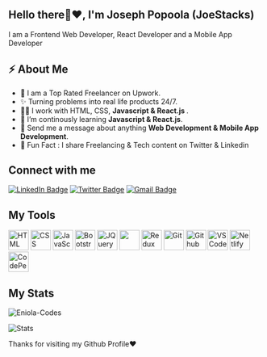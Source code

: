 <h2>Hello there👋❤️, I'm Joseph Popoola <span>(JoeStacks)</span></h2>
<p>I am a Frontend Web Developer, React Developer and a Mobile App Developer</p>

<h2>⚡️ About Me</h2>

<ul>
  <li>🦾 I am a Top Rated Freelancer on Upwork. </li>
  <li>✨ Turning problems into real life products 24/7. </li>
  <li>👨‍💻 I work with HTML, CSS, <strong>Javascript & React.js </strong>.</li>
  <li>🔭 I’m continously learning <strong>Javascript & React.js</strong>. </li>
  <li>💬 Send me a message about anything <strong>Web Development & Mobile App Development</strong>.</li>
<li>🎉 Fun Fact : I share Freelancing & Tech content on Twitter & Linkedin</li>
</ul>

<h2>Connect with me</h3>
<p><a href="https://www.linkedin.com/in/josephpopoola6/"><img src="https://img.shields.io/badge/-Joseph%20Popoola%20-blue?style=plastic&amp;labelColor=blue&amp;logo=LinkedIn&amp;link=www.linkedin.com/in/adeoluwa-agbakosi-687023219" alt="LinkedIn Badge"></a> 
  <a href="https://twitter.com/joestackss/"><img src="https://img.shields.io/badge/-JosephPopoola-informational?style=plastic&amp;labelColor=informational&amp;logo=Twitter&amp;link=https://twitter.com/Dev_180Memes" alt="Twitter Badge"></a>
  <a href="mailto:archjo6@gmail.com"><img src="https://img.shields.io/badge/JosephPopoola%20-fff?style=plastic&amp;labelColor=fff&amp;logo=Gmail&amp;link=mailto:archjo6@gmail.com" alt="Gmail Badge"></a></p>

<h2> My Tools </h2>
<p align="left">
    <img src="https://cdn.jsdelivr.net/gh/devicons/devicon/icons/html5/html5-original.svg" alt="HTML" height="40" width="40" />
  <img src="https://cdn.jsdelivr.net/gh/devicons/devicon/icons/css3/css3-original.svg" alt="CSS" height="40" width="40"/>
  <img src="https://cdn.jsdelivr.net/gh/devicons/devicon/icons/javascript/javascript-original.svg" alt="JavaScript" height="40" width="40"/>
<!--    <img src="https://cdn.jsdelivr.net/gh/devicons/devicon/icons/typescript/typescript-original.svg" alt="TypeScript" height="40" width="40"/> -->
   <!-- <img src="https://cdn.jsdelivr.net/gh/devicons/devicon/icons/sass/sass-original.svg" alt="Sass" height="40" width="40"/> -->
  <img src="https://cdn.jsdelivr.net/gh/devicons/devicon/icons/bootstrap/bootstrap-original.svg" alt="Bootstrap" height="40" width="40"/>
   <img src="https://cdn.jsdelivr.net/gh/devicons/devicon/icons/jquery/jquery-original.svg" alt="JQuery" height="40" width="40"/>
  <img src="https://cdn.jsdelivr.net/gh/devicons/devicon/icons/react/react-original.svg" ait="React" height="40" width="40" />
   <img src="https://cdn.jsdelivr.net/gh/devicons/devicon/icons/redux/redux-original.svg" alt="Redux" height="40" width="40"/>
    <!-- <img src="https://cdn.jsdelivr.net/gh/devicons/devicon/icons/nextjs/nextjs-original.svg" alt="NextJS" height="40" width="40"/> -->
  <img src="https://cdn.jsdelivr.net/gh/devicons/devicon/icons/git/git-original.svg" alt="Git" height="40" width="40"/>
  <img src="https://cdn.jsdelivr.net/gh/devicons/devicon/icons/github/github-original.svg" alt="Github" height="40" width="40"/>
  <img src="https://cdn.jsdelivr.net/gh/devicons/devicon/icons/vscode/vscode-original.svg" alt="VSCode" height="40" width="40"/>
  <img src="https://cdn.jsdelivr.net/gh/devicons/devicon/icons/heroku/heroku-original.svg" alt="Netlify" height="40" width="40"/>
            <img src="https://cdn.jsdelivr.net/gh/devicons/devicon/icons/codepen/codepen-plain.svg"  alt="CodePen" height="40" width="40"/>
        
</p>

<!-- <p><img align="left" src="https://github-readme-stats.vercel.app/api/top-langs?username=Eniola-Codes&show_icons=true&locale=en&layout=compact" alt="Eniola-Codes" /></p> -->
<h2> My Stats </h2>
<p><img align="center" src="https://github-readme-streak-stats.herokuapp.com?user=olamideare" alt="Eniola-Codes" /></p>

<img src="https://github-readme-stats.vercel.app/api?username=olamideare&show_icons=true&hide_border=true" alt="Stats" />

<p> Thanks for visiting my Github Profile❤️ </p>
